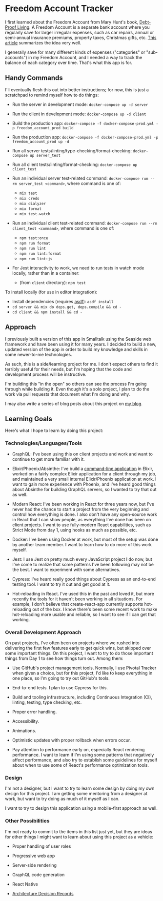 # Freedom Account Tracker

I first learned about the Freedom Account from Mary Hunt's book, [Debt-Proof
Living](https://www.amazon.com/gp/product/0800721454/).  A Freedom Account is a
separate bank account where you regularly save for larger irregular expenses,
such as car repairs, annual or semi-annual insurance premiums, property taxes,
Christmas gifts, etc. [This article](http://www.mdmproofing.com/iym/freedom.php)
summarizes the idea very well.

I generally save for many different kinds of expenses ("categories" or
"sub-accounts") in my Freedom Account, and I needed a way to track the balance
of each category over time.  That's what this app is for.

## Handy Commands

I'll eventually flesh this out into better instructions; for now, this is just a
scratchpad to remind myself how to do things:

- Run the server in development mode: `docker-compose up -d server`
- Run the client in development mode: `docker-compose up -d client`

- Build the production app: `docker-compose -f docker-compose-prod.yml -p freedom_account_prod build`
- Run the production app: `docker-compose -f docker-compose-prod.yml -p freedom_account_prod up -d`

- Run all server tests/linting/type-checking/format-checking:
  `docker-compose up server_test`
- Run all client tests/linting/format-checking:
  `docker-compose up client_test`

- Run an individual server test-related command:
  `docker-compose run --rm server_test <command>`,
  where command is one of:
  - `mix test`
  - `mix credo`
  - `mix dialyzer`
  - `mix format`
  - `mix test.watch`

- Run an individual client test-related command:
  `docker-compose run --rm client_test <command>`,
  where command is one of:
  - `npm test:once`
  - `npm run format`
  - `npm run lint`
  - `npm run lint:format`
  - `npm run lint:js`

- For Jest interactivity to work, we need to run tests in watch mode locally,
  rather than in a container:
  - (from `client` directory): `npm test`

To install locally (for use in editor integration):
- Install dependencies (requires [asdf](https://github.com/asdf-vm/asdf)): `asdf install`
- `cd server && mix do deps.get, deps.compile && cd -`
- `cd client && npm install && cd -`

## Approach

I previously built a version of this app in Smalltalk using the Seaside web
framework and have been using it for many years.  I decided to build a new,
updated version of the app in order to build my knowledge and skills in some
newer-to-me technologies.

As such, this is a side/learning project for me.  I don't expect others to find
it terribly useful for their needs, but I'm hoping that the code and development
process will be instructive.

I'm building this "in the open" so others can see the process I'm going through
while building it.  Even though it's a solo project, I plan to do the work via
pull requests that document what I'm doing and why.

I may also write a series of blog posts about this project on [my
blog](http://randycoulman.com/blog/).

## Learning Goals

Here's what I hope to learn by doing this project:

### Technologies/Languages/Tools

- GraphQL: I've been using this on client projects and work and want to continue
  to get more familiar with it.

- Elixir/Phoenix/Absinthe: I've build a [command-line
  application](https://github.com/randycoulman/invoice_tracker) in Elixir,
  worked on a fairly complex Elixir application for a client through my job, and
  maintained a very small internal Elixir/Phoenix application at work.  I want
  to gain more experience with Phoenix, and I've heard good things about
  Absinthe for building GraphQL servers, so I wanted to try that out as well.

- Modern React: I've been working in React for three years now, but I've never
  had the chance to start a project from the very beginning and control how
  everything is done.  I also don't have any open-source work in React that I
  can show people, as everything I've done has been on client projects.  I want
  to use fully-modern React capabilities, such as Strict Mode from day 1, using
  hooks as much as possible, etc.

- Docker: I've been using Docker at work, but most of the setup was done by
  another team member.  I want to learn how to do more of this work myself.

- Jest: I use Jest on pretty much every JavaScript project I do now, but I've
  come to realize that some patterns I've been following may not be the best.  I
  want to experiment with some alternatives.

- Cypress: I've heard really good things about Cypress as an end-to-end testing
  tool.  I want to try it out and get good at it.

- Hot-reloading in React.  I've used this in the past and loved it, but more
  recently the tools for it haven't been working in all situations.  For
  example, I don't believe that create-react-app currently supports
  hot-reloading out of the box.  I know there's been some recent work to make
  hot-reloading more usable and reliable, so I want to see if I can get that
  working.

### Overall Development Approach

On past projects, I've often been on projects where we rushed into delivering
the first few features early to get quick wins, but skipped over some important
things.  On this project, I want to try to do those important things from Day 1
to see how things turn out.  Among them:

- Use GitHub's project management tools.  Normally, I use Pivotal Tracker when
  given a choice, but for this project, I'd like to keep everything in one
  place, so I'm going to try out GitHub's tools.

- End-to-end tests.  I plan to use Cypress for this.

- Build and tooling infrastructure, including Continuous Integration
  (CI), linting, testing, type checking, etc.

- Proper error handling.

- Accessibility.

- Animations.

- Optimistic updates with proper rollback when errors occur.

- Pay attention to performance early on, especially React rendering performance.
  I want to learn if I'm using some patterns that negatively affect performance,
  and also try to establish some guidelines for myself about when to use some of
  React's performance optimization tools.

### Design

I'm not a designer, but I want to try to learn some design by doing my own
design for this project.  I am getting some mentoring from a designer at work,
but want to try doing as much of it myself as I can.

I want to try to design this application using a mobile-first approach as well.

### Other Possibilities

I'm not ready to commit to the items in this list just yet, but they are ideas
for other things I might want to learn about using this project as a vehicle:

- Proper handling of user roles

- Progressive web app

- Server-side rendering

- GraphQL code generation

- React Native

- [Architecture Decision
  Records](http://thinkrelevance.com/blog/2011/11/15/documenting-architecture-decisions)
